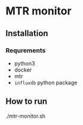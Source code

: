# MTR monitor

## Installation
### Requrements
  * python3
  * docker
  * mtr
  * `influxdb` python package

## How to run
./mtr-monitor.sh
